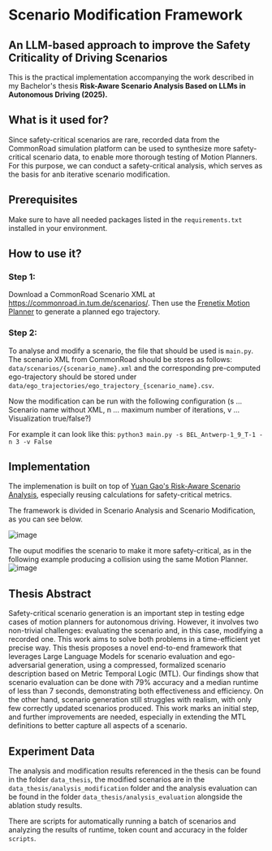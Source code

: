 # Scenario Modification Framework

## An LLM-based approach to improve the Safety Criticality of Driving Scenarios

This is the practical implementation accompanying the work described in my Bachelor's thesis **Risk-Aware Scenario Analysis Based on LLMs
in Autonomous Driving (2025).** 

## What is it used for?

Since safety-critical scenarios are rare, recorded data from the CommonRoad simulation platform can be used to synthesize more safety-critical scenario data, to enable more thorough testing of Motion Planners. For this purpose, we can conduct a safety-critical analysis, which serves as the basis for anb iterative scenario modification.

## Prerequisites

Make sure to have all needed packages listed in the `requirements.txt` installed in your environment.

## How to use it?
### Step 1:
Download a CommonRoad Scenario XML at https://commonroad.in.tum.de/scenarios/.
Then use the [Frenetix Motion Planner](https://github.com/TUM-AVS/Frenetix-Motion-Planner) to generate a planned ego trajectory.

### Step 2:
To analyse and modify a scenario, the file that should be used is `main.py`. The scenario XML from CommonRoad should be stores as follows: `data/scenarios/{scenario_name}.xml` and the corresponding pre-computed ego-trajectory should be stored under `data/ego_trajectories/ego_trajectory_{scenario_name}.csv`.

Now the modification can be run with the following configuration (s ... Scenario name without XML, n ... maximum number of iterations, v ... Visualization true/false?)

For example it can look like this:
`python3 main.py -s BEL_Antwerp-1_9_T-1 -n 3 -v False`

## Implementation

The implemenation is built on top of [Yuan Gao's Risk-Aware Scenario Analysis](https://github.com/yuangao-tum/Riskaware-Scenario-analyse), especially reusing calculations for safety-critical metrics.

The framework is divided in Scenario Analysis and Scenario Modification, as you can see below.

![image](https://github.com/user-attachments/assets/ae92da7b-2b13-4563-88e9-08666ece567e)


The ouput modifies the scenario to make it more safety-critical, as in the following example producing a collision using the same Motion Planner.
![image](https://github.com/user-attachments/assets/24836eab-c6ac-4806-87d6-24303ba092e5)


## Thesis Abstract

 Safety-critical scenario generation is an important step in testing edge cases of motion planners
for autonomous driving. However, it involves two non-trivial challenges: evaluating the
scenario and, in this case, modifying a recorded one. This work aims to solve both problems
in a time-efficient yet precise way.
This thesis proposes a novel end-to-end framework that leverages Large Language Models
for scenario evaluation and ego-adversarial generation, using a compressed, formalized
scenario description based on Metric Temporal Logic (MTL).
Our findings show that scenario evaluation can be done with 79% accuracy and a median
runtime of less than 7 seconds, demonstrating both effectiveness and efficiency. On the
other hand, scenario generation still struggles with realism, with only few correctly updated
scenarios produced.
This work marks an initial step, and further improvements are needed, especially in
extending the MTL definitions to better capture all aspects of a scenario.

## Experiment Data

The analysis and modification results referenced in the thesis can be found in the folder `data_thesis`, the modified scenarios are in the `data_thesis/analysis_modification` folder and the analysis evaluation can be found in the folder `data_thesis/analysis_evaluation` alongside the ablation study results. 

There are scripts for automatically running a batch of scenarios and analyzing the results of runtime, token count and accuracy in the folder `scripts`.

